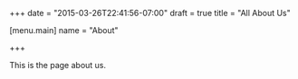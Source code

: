 +++
date = "2015-03-26T22:41:56-07:00"
draft = true
title = "All About Us"

[menu.main]
  name = "About"

+++

This is the page about us.

